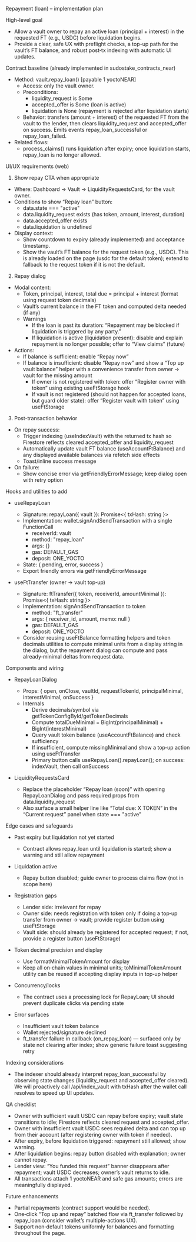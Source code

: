 Repayment (loan) – implementation plan

High-level goal

- Allow a vault owner to repay an active loan (principal + interest) in the requested FT (e.g., USDC) before liquidation begins.
- Provide a clear, safe UX with preflight checks, a top-up path for the vault’s FT balance, and robust post‑tx indexing with automatic UI updates.

Contract baseline (already implemented in sudostake_contracts_near)

- Method: vault.repay_loan() [payable 1 yoctoNEAR]
  - Access: only the vault owner.
  - Preconditions:
    - liquidity_request is Some
    - accepted_offer is Some (loan is active)
    - liquidation is None (repayment is rejected after liquidation starts)
  - Behavior: transfers (amount + interest) of the requested FT from the vault to the lender, then clears liquidity_request and accepted_offer on success. Emits events repay_loan_successful or repay_loan_failed.
- Related flows:
  - process_claims() runs liquidation after expiry; once liquidation starts, repay_loan is no longer allowed.

UI/UX requirements (web)

1) Show repay CTA when appropriate
- Where: Dashboard → Vault → LiquidityRequestsCard, for the vault owner.
- Conditions to show “Repay loan” button:
  - data.state === "active"
  - data.liquidity_request exists (has token, amount, interest, duration)
  - data.accepted_offer exists
  - data.liquidation is undefined
- Display context:
  - Show countdown to expiry (already implemented) and acceptance timestamp.
  - Show the vault’s FT balance for the request token (e.g., USDC). This is already loaded on the page (usdc for the default token); extend to fallback to the request token if it is not the default.

2) Repay dialog
- Modal content:
  - Token, principal, interest, total due = principal + interest (format using request token decimals)
  - Vault’s current balance in the FT token and computed delta needed (if any)
  - Warnings
    - If the loan is past its duration: “Repayment may be blocked if liquidation is triggered by any party.”
    - If liquidation is active (liquidation present): disable and explain repayment is no longer possible; offer to “View claims” (future)
- Actions:
  - If balance is sufficient: enable “Repay now”
  - If balance is insufficient: disable “Repay now” and show a “Top up vault balance” helper with a convenience transfer from owner → vault for the missing amount
    - If owner is not registered with token: offer “Register owner with token” using existing useFtStorage hook
    - If vault is not registered (should not happen for accepted loans, but guard older state): offer “Register vault with token” using useFtStorage

3) Post-transaction behavior
- On repay success:
  - Trigger indexing (useIndexVault) with the returned tx hash so Firestore reflects cleared accepted_offer and liquidity_request
  - Automatically update vault FT balance (useAccountFtBalance) and any displayed available balances via refetch side effects
  - Toast/inline success message
- On failure:
  - Show concise error via getFriendlyErrorMessage; keep dialog open with retry option

Hooks and utilities to add

- useRepayLoan
  - Signature: repayLoan({ vault }): Promise<{ txHash: string }>
  - Implementation: wallet.signAndSendTransaction with a single FunctionCall
    - receiverId: vault
    - method: "repay_loan"
    - args: {}
    - gas: DEFAULT_GAS
    - deposit: ONE_YOCTO
  - State: { pending, error, success }
  - Export friendly errors via getFriendlyErrorMessage

- useFtTransfer (owner → vault top‑up)
  - Signature: ftTransfer({ token, receiverId, amountMinimal }): Promise<{ txHash: string }>
  - Implementation: signAndSendTransaction to token
    - method: "ft_transfer"
    - args: { receiver_id, amount, memo: null }
    - gas: DEFAULT_GAS
    - deposit: ONE_YOCTO
  - Consider reusing useFtBalance formatting helpers and token decimals utilities to compute minimal units from a display string in the dialog, but the repayment dialog can compute and pass already‑minimal deltas from request data.

Components and wiring

- RepayLoanDialog
  - Props: { open, onClose, vaultId, requestTokenId, principalMinimal, interestMinimal, onSuccess }
  - Internals
    - Derive decimals/symbol via getTokenConfigById/getTokenDecimals
    - Compute totalDueMinimal = BigInt(principalMinimal) + BigInt(interestMinimal)
    - Query vault token balance (useAccountFtBalance) and check sufficiency
    - If insufficient, compute missingMinimal and show a top‑up action using useFtTransfer
    - Primary button calls useRepayLoan().repayLoan(); on success: indexVault, then call onSuccess

- LiquidityRequestsCard
  - Replace the placeholder “Repay loan (soon)” with opening RepayLoanDialog and pass required props from data.liquidity_request
  - Also surface a small helper line like “Total due: X TOKEN” in the “Current request” panel when state === "active"

Edge cases and safeguards

- Past expiry but liquidation not yet started
  - Contract allows repay_loan until liquidation is started; show a warning and still allow repayment

- Liquidation active
  - Repay button disabled; guide owner to process claims flow (not in scope here)

- Registration gaps
  - Lender side: irrelevant for repay
  - Owner side: needs registration with token only if doing a top‑up transfer from owner → vault; provide register button using useFtStorage
  - Vault side: should already be registered for accepted request; if not, provide a register button (useFtStorage)

- Token decimal precision and display
  - Use formatMinimalTokenAmount for display
  - Keep all on‑chain values in minimal units; toMinimalTokenAmount utility can be reused if accepting display inputs in top‑up helper

- Concurrency/locks
  - The contract uses a processing lock for RepayLoan; UI should prevent duplicate clicks via pending state

- Error surfaces
  - Insufficient vault token balance
  - Wallet rejected/signature declined
  - ft_transfer failure in callback (on_repay_loan) — surfaced only by state not clearing after index; show generic failure toast suggesting retry

Indexing considerations

- The indexer should already interpret repay_loan_successful by observing state changes (liquidity_request and accepted_offer cleared). We will proactively call /api/index_vault with txHash after the wallet call resolves to speed up UI updates.

QA checklist

- Owner with sufficient vault USDC can repay before expiry; vault state transitions to idle; Firestore reflects cleared request and accepted_offer.
- Owner with insufficient vault USDC sees required delta and can top up from their account (after registering owner with token if needed).
- After expiry, before liquidation triggered: repayment still allowed; show warning.
- After liquidation begins: repay button disabled with explanation; owner cannot repay.
- Lender view: “You funded this request” banner disappears after repayment; vault USDC decreases; owner’s vault returns to idle.
- All transactions attach 1 yoctoNEAR and safe gas amounts; errors are meaningfully displayed.

Future enhancements

- Partial repayments (contract support would be needed).
- One‑click “Top up and repay” batched flow via ft_transfer followed by repay_loan (consider wallet’s multiple-actions UX).
- Support non‑default tokens uniformly for balances and formatting throughout the page.


